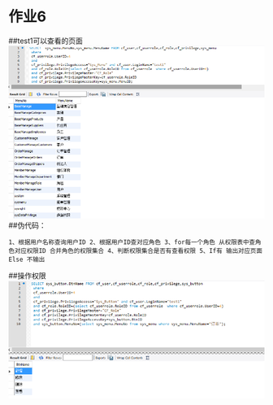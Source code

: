 # 作业6
##test1可以查看的页面
![Alt text](https://github.com/wuzhongqi/MIS2/raw/master/page1.PNG)
##伪代码：

    1、根据用户名称查询用户ID 2、根据用户ID查对应角色 3、for每一个角色 从权限表中查角色对应权限ID 合并角色的权限集合 4、判断权限集合是否有查看权限 5、If有 输出对应页面 Else 不输出
##操作权限
![Alt text](https://github.com/wuzhongqi/MIS2/raw/master/权限2.PNG)
